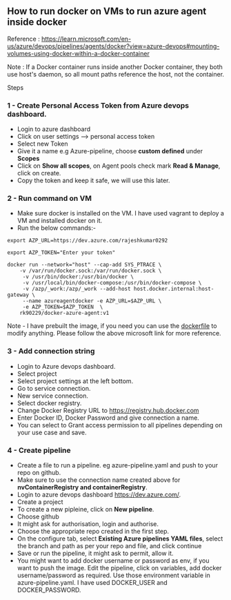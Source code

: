 ## How to run docker on VMs to run azure agent inside docker


Reference : https://learn.microsoft.com/en-us/azure/devops/pipelines/agents/docker?view=azure-devops#mounting-volumes-using-docker-within-a-docker-container

 Note : If a Docker container runs inside another Docker container, they both use host's daemon, so all mount paths reference the host, not the container.
 
Steps

### 1 - Create Personal Access Token from Azure devops dashboard. 

 - Login to azure dashboard
 - Click on user settings --> personal access token
 - Select new Token 
 - Give it a name e.g Azure-pipeline, choose **custom defined** under **Scopes**
 - Click on **Show all scopes**, on Agent pools check mark **Read & Manage**, click on create.
 - Copy the token and keep it safe, we will use this later.


### 2 - Run command on VM

 - Make sure docker is installed on the VM. I have used vagrant to deploy a VM and installed docker on it.
 - Run the below commands:-

```shell
export AZP_URL=https://dev.azure.com/rajeshkumar0292

export AZP_TOKEN="Enter your token"

docker run --network="host" --cap-add SYS_PTRACE \
	-v /var/run/docker.sock:/var/run/docker.sock \
	 -v /usr/bin/docker:/usr/bin/docker \
	 -v /usr/local/bin/docker-compose:/usr/bin/docker-compose \
	 -v /azp/_work:/azp/_work --add-host host.docker.internal:host-gateway \
	 --name azureagentdocker -e AZP_URL=$AZP_URL \
	 -e AZP_TOKEN=$AZP_TOKEN  \
	rk90229/docker-azure-agent:v1
```


Note - I have prebuilt the image, if you need you can use the [dockerfile](azureDockerBuild/Dockerfile) to modify anything. Please follow the above microsoft link for more reference.

### 3 - Add connection string

 - Login to Azure devops dashboard.
 - Select project
 - Select project settings at the left bottom.
 - Go to service connection.
 - New service connection.
 - Select docker registry.
 - Change Docker Registry URL to https://registry.hub.docker.com
 - Enter Docker ID, Docker Password and give connection a name.
 - You can select to Grant access permission to all pipelines depending on your use case and save.


### 4 - Create pipeline

 - Create a file to run a pipeline. eg azure-pipeline.yaml and push to your repo on github.
 - Make sure to use the connection name created above for **nvContainerRegistry and containerRegistry**.
 - Login to azure devops dashboard https://dev.azure.com/.
 - Create a project
 - To create a new pipleine, click on **New pipeline**.
 - Choose github
 - It might ask for authorisation, login and authorise.
 - Choose the appropriate repo created in the first step.
 - On the configure tab, select **Existing Azure pipelines YAML files**, select the branch and path as per your repo and file, and click continue
 - Save or run the pipeline, it might ask to permit, allow it.
 - You might want to add docker username or password as env, if you want to push the image. 
   Edit the pipeline, click on variables, add docker username/password as required. Use those environment variable in azure-pipeline.yaml. I have used DOCKER_USER and DOCKER_PASSWORD.
